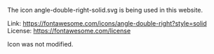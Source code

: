 The icon angle-double-right-solid.svg is being used in this website.

Link: https://fontawesome.com/icons/angle-double-right?style=solid
License: https://fontawesome.com/license

Icon was not modified.